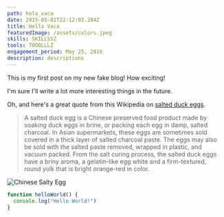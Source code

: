 ```yaml
---
path: hola_vaca
date: 2015-05-01T22:12:03.284Z
title: Hello Vaca
featuredImage: /assets/colors.jpeg
skills: SKILLSSZ
tools: TOOOLLLZ
engagement_period: May 25, 2016
description: descriptions
---
```

This is my first post on my new fake blog! How exciting!

I'm sure I'll write a lot more interesting things in the future.

Oh, and here's a great quote from this Wikipedia on [salted duck eggs](http://en.wikipedia.org/wiki/Salted_duck_egg).

> A salted duck egg is a Chinese preserved food product made by soaking duck eggs in brine, or packing each egg in damp, salted charcoal. In Asian
> supermarkets, these eggs are sometimes sold covered in a thick layer of salted
> charcoal paste. The eggs may also be sold with the salted paste removed,
> wrapped in plastic, and vacuum packed. From the salt curing process, the
> salted duck eggs have a briny aroma, a gelatin-like egg white and a
> firm-textured, round yolk that is bright orange-red in color.

![Chinese Salty Egg](/assets/b9e19055-26f5-425d-b6d0-f635b929fd40.jpg)

```js
function helloWorld() {
  console.log("Hello World!")
}
```